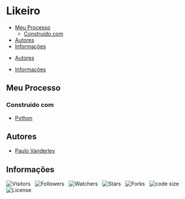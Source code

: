 <!-- Titulo -->
# Likeiro

<!-- ***Conteúdo do Projeto:*** -->

<!-- Table of Contents -->
<!-- ## Tabela de Conteúdos -->

<!-- - [Vista por cima](#vista-pro-cima) -->
  <!-- - [Foto da tela](#foto-da-tela) -->
  <!-- - [Links](#links) -->
  - [Meu Processo](#meu-processo)
    - [Construido com](#construido-com)
  - [Autores](#autores)
  - [Informações](#informações)
  <!-- - [O que Aprendi](#0-que-aprendi) -->
  <!-- - [Desenvolvimento Continuo](#desenvolvimento-continuo) -->
  <!-- - [Recursos Uteis](#recursos-uteis) -->
- [Autores](#autores)
<!-- - [Agradecimentos](#agradecimentos) -->
- [Informações](#informações)

<!-- Overview-->
<!-- ## Vista por Cima -->

<!-- Screenshot -->
<!-- ### Foto da Tela -->

<!-- Links -->
<!-- ### Links -->

<!-- My Process -->
## Meu Processo

<!-- Built with -->
### Construido com

* [Python](https://www.python.org)

<!-- What I Learned -->
<!-- ### O que Aprendi -->

<!-- Continued Development -->
<!-- ### Desenvolvimento Continuo -->

<!-- Useful Resources -->
<!-- ### Recursos Uteis -->

<!-- Authors -->
## Autores

* [Paulo Vanderley](https://geekexpresssolutions.com.br)

<!-- Acknowledgments -->
<!-- ## Agradecimentos -->

<!-- Information -->
## Informações

![Visitors](https://api.visitorbadge.io/api/visitors?path=Devsgeeknerd%2Fpro-lik&label=Visitantes&labelColor=%23f9e64f&countColor=%23008000&style=plastic "Total de Visitas")
&nbsp;
![Followers](https://img.shields.io/github/followers/Devsgeeknerd?style=p&label=Seguidores&labelColor=f9e64f&color=008000 "Total de Seguidores")
&nbsp;
![Watchers](https://img.shields.io/github/watchers/Devsgeeknerd/pro-lik?style=p&label=Observadores&labelColor=f9e64f&color=008000 "Total de Observadores")
&nbsp;
![Stars](https://img.shields.io/github/stars/Devsgeeknerd/pro-lik?style=p&label=Estrelas&labelColor=f9e64f&color=008000 "Total de Estrelas")
&nbsp;
![Forks](https://img.shields.io/github/forks/Devsgeeknerd/pro-lik?style=p&label=Bifurcações&labelColor=f9e64f&color=008000 "Total de Bifurcações")
&nbsp;
![code size](https://img.shields.io/github/languages/code-size/Devsgeeknerd/pro-lik?style=p&label=Tamanho&labelColor=f9e64f&color=008000& "Tamanho do Repositório")
&nbsp;
![License](https://img.shields.io/github/license/Devsgeeknerd/pro-lik?style=p&label=Licença&labelColor=f9e64f&color=008000 "Licença do Repositório")
